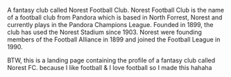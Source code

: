 A fantasy club called Norest Football Club. Norest Football Club is the name of a football club from Pandora which is based in North Forrest, Norest and currently plays in the Pandora Champions League. Founded in 1899, the club has used the Norest Stadium since 1903. Norest were founding members of the Football Alliance in 1899 and joined the Football League in 1990.

BTW, this is a landing page containing the profile of a fantasy club called Norest FC. because I like football & I love football so I made this hahaha
